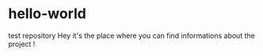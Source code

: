 # hello-world
test repository
Hey it's the place where you can find informations about the project !

